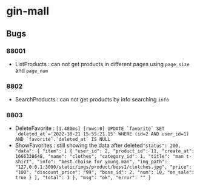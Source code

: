 # gin-mall


## Bugs

### 88001 
- ListProducts : can not get products in different pages using `page_size` and `page_num`

### 8802
- SearchProducts : can not get products by info searching  `info`

### 8803
 - DeleteFavorite : ``[1.480ms] [rows:0] UPDATE `favorite` SET `deleted_at`='2022-10-21 15:55:21.15' WHERE (id=2 AND user_id=1) AND `favorite`.`deleted_at` IS NULL``
 - ShowFavorites : still showing the data after deleted`"status": 200,
   "data": {
   "item": [
   {
   "user_id": 2,
   "product_id": 11,
   "create_at": 1666338648,
   "name": "clothes",
   "category_id": 1,
   "title": "man t-shirt",
   "info": "best choise for young man",
   "img_path": "127.0.0.1:3000/static/imgs/product/boss1/clotches.jpg",
   "price": "100",
   "discount_price": "99",
   "boss_id": 2,
   "num": 10,
   "on_sale": true
   }
   ],
   "total": 1
   },
   "msg": "ok",
   "error": ""
   }`